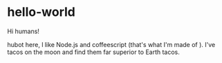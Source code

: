 # hello-world
Hi humans!

hubot here, l like Node.js and coffeescript (that's what I'm made of ).
I've tacos on the moon and find them far superior to Earth tacos.
